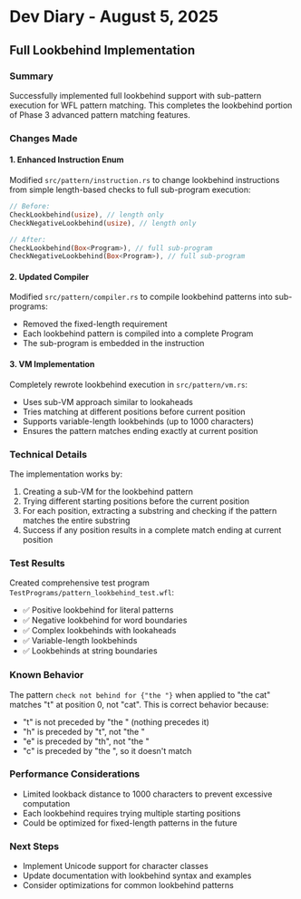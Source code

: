 # Dev Diary - August 5, 2025

## Full Lookbehind Implementation

### Summary
Successfully implemented full lookbehind support with sub-pattern execution for WFL pattern matching. This completes the lookbehind portion of Phase 3 advanced pattern matching features.

### Changes Made

#### 1. Enhanced Instruction Enum
Modified `src/pattern/instruction.rs` to change lookbehind instructions from simple length-based checks to full sub-program execution:
```rust
// Before:
CheckLookbehind(usize), // length only
CheckNegativeLookbehind(usize), // length only

// After:
CheckLookbehind(Box<Program>), // full sub-program
CheckNegativeLookbehind(Box<Program>), // full sub-program
```

#### 2. Updated Compiler
Modified `src/pattern/compiler.rs` to compile lookbehind patterns into sub-programs:
- Removed the fixed-length requirement
- Each lookbehind pattern is compiled into a complete Program
- The sub-program is embedded in the instruction

#### 3. VM Implementation
Completely rewrote lookbehind execution in `src/pattern/vm.rs`:
- Uses sub-VM approach similar to lookaheads
- Tries matching at different positions before current position
- Supports variable-length lookbehinds (up to 1000 characters)
- Ensures the pattern matches ending exactly at current position

### Technical Details

The implementation works by:
1. Creating a sub-VM for the lookbehind pattern
2. Trying different starting positions before the current position
3. For each position, extracting a substring and checking if the pattern matches the entire substring
4. Success if any position results in a complete match ending at current position

### Test Results
Created comprehensive test program `TestPrograms/pattern_lookbehind_test.wfl`:
- ✅ Positive lookbehind for literal patterns
- ✅ Negative lookbehind for word boundaries
- ✅ Complex lookbehinds with lookaheads
- ✅ Variable-length lookbehinds
- ✅ Lookbehinds at string boundaries

### Known Behavior
The pattern `check not behind for {"the "}` when applied to "the cat" matches "t" at position 0, not "cat". This is correct behavior because:
- "t" is not preceded by "the " (nothing precedes it)
- "h" is preceded by "t", not "the "
- "e" is preceded by "th", not "the "
- "c" is preceded by "the ", so it doesn't match

### Performance Considerations
- Limited lookback distance to 1000 characters to prevent excessive computation
- Each lookbehind requires trying multiple starting positions
- Could be optimized for fixed-length patterns in the future

### Next Steps
- Implement Unicode support for character classes
- Update documentation with lookbehind syntax and examples
- Consider optimizations for common lookbehind patterns